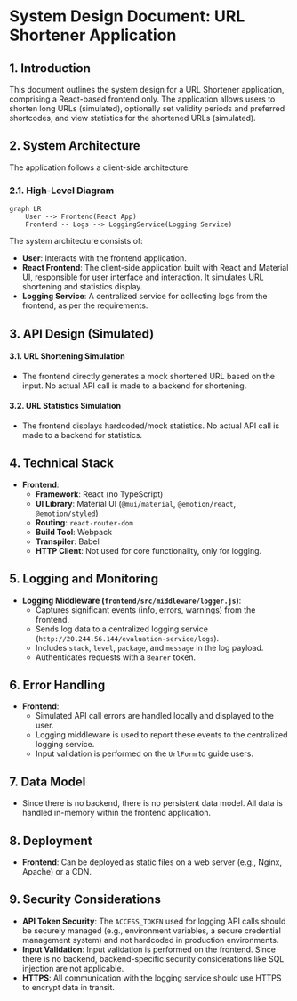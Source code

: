 # System Design Document: URL Shortener Application

## 1. Introduction

This document outlines the system design for a URL Shortener application, comprising a React-based frontend only. The application allows users to shorten long URLs (simulated), optionally set validity periods and preferred shortcodes, and view statistics for the shortened URLs (simulated).

## 2. System Architecture

The application follows a client-side architecture.

### 2.1. High-Level Diagram

```mermaid
graph LR
    User --> Frontend(React App)
    Frontend -- Logs --> LoggingService(Logging Service)
```

The system architecture consists of:

*   **User**: Interacts with the frontend application.
*   **React Frontend**: The client-side application built with React and Material UI, responsible for user interface and interaction. It simulates URL shortening and statistics display.
*   **Logging Service**: A centralized service for collecting logs from the frontend, as per the requirements.

## 3. API Design (Simulated)

#### 3.1. URL Shortening Simulation

*   The frontend directly generates a mock shortened URL based on the input. No actual API call is made to a backend for shortening.

#### 3.2. URL Statistics Simulation

*   The frontend displays hardcoded/mock statistics. No actual API call is made to a backend for statistics.

## 4. Technical Stack

*   **Frontend**:
    *   **Framework**: React (no TypeScript)
    *   **UI Library**: Material UI (`@mui/material`, `@emotion/react`, `@emotion/styled`)
    *   **Routing**: `react-router-dom`
    *   **Build Tool**: Webpack
    *   **Transpiler**: Babel
    *   **HTTP Client**: Not used for core functionality, only for logging.

## 5. Logging and Monitoring

*   **Logging Middleware (`frontend/src/middleware/logger.js`)**:
    *   Captures significant events (info, errors, warnings) from the frontend.
    *   Sends log data to a centralized logging service (`http://20.244.56.144/evaluation-service/logs`).
    *   Includes `stack`, `level`, `package`, and `message` in the log payload.
    *   Authenticates requests with a `Bearer` token.

## 6. Error Handling

*   **Frontend**:
    *   Simulated API call errors are handled locally and displayed to the user.
    *   Logging middleware is used to report these events to the centralized logging service.
    *   Input validation is performed on the `UrlForm` to guide users.

## 7. Data Model

*   Since there is no backend, there is no persistent data model. All data is handled in-memory within the frontend application.

## 8. Deployment

*   **Frontend**: Can be deployed as static files on a web server (e.g., Nginx, Apache) or a CDN.

## 9. Security Considerations

*   **API Token Security**: The `ACCESS_TOKEN` used for logging API calls should be securely managed (e.g., environment variables, a secure credential management system) and not hardcoded in production environments.
*   **Input Validation**: Input validation is performed on the frontend. Since there is no backend, backend-specific security considerations like SQL injection are not applicable.
*   **HTTPS**: All communication with the logging service should use HTTPS to encrypt data in transit.

